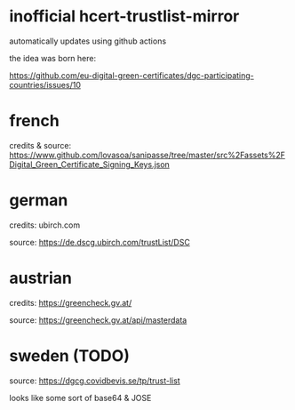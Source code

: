 # inofficial hcert-trustlist-mirror

automatically updates using github actions

the idea was born here:

https://github.com/eu-digital-green-certificates/dgc-participating-countries/issues/10

# french

credits & source:
https://www.github.com/lovasoa/sanipasse/tree/master/src%2Fassets%2FDigital_Green_Certificate_Signing_Keys.json


# german
credits: 
ubirch.com

source: 
https://de.dscg.ubirch.com/trustList/DSC

# austrian

credits:
https://greencheck.gv.at/

source:
https://greencheck.gv.at/api/masterdata

# sweden (TODO)

source:
https://dgcg.covidbevis.se/tp/trust-list

looks like some sort of base64 & JOSE
